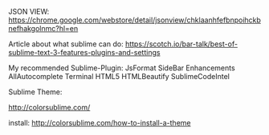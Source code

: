 JSON VIEW: https://chrome.google.com/webstore/detail/jsonview/chklaanhfefbnpoihckbnefhakgolnmc?hl=en

Article about what sublime can do: https://scotch.io/bar-talk/best-of-sublime-text-3-features-plugins-and-settings

My recommended Sublime-Plugin:
JsFormat
Side​Bar​ Enhancements
AllAutocomplete
Terminal
HTML5
HTMLBeautify
SublimeCodeIntel

Sublime Theme:

http://colorsublime.com/

install: http://colorsublime.com/how-to-install-a-theme